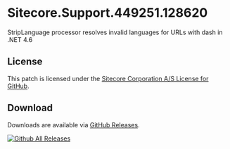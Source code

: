 # Sitecore.Support.449251.128620
StripLanguage processor resolves invalid languages for URLs with dash in .NET 4.6

## License  
This patch is licensed under the [Sitecore Corporation A/S License for GitHub](https://github.com/sitecoresupport/Sitecore.Support.449251/blob/master/LICENSE).  

## Download  
Downloads are available via [GitHub Releases](https://github.com/sitecoresupport/Sitecore.Support.449251/releases).  

[![Github All Releases](https://img.shields.io/github/downloads/SitecoreSupport/Sitecore.Support.449251/total.svg)](https://github.com/SitecoreSupport/Sitecore.Support.449251/releases)
